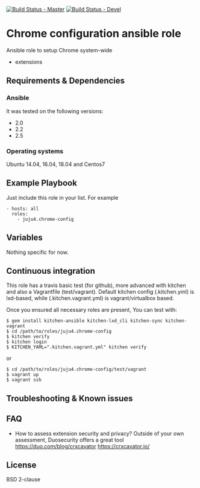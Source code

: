 [![Build Status - Master](https://travis-ci.org/juju4/ansible-chrome-config.svg?branch=master)](https://travis-ci.org/juju4/ansible-chrome-config)
[![Build Status - Devel](https://travis-ci.org/juju4/ansible-chrome-config.svg?branch=devel)](https://travis-ci.org/juju4/ansible-chrome-config/branches)
# Chrome configuration ansible role

Ansible role to setup Chrome system-wide
* extensions

## Requirements & Dependencies

### Ansible
It was tested on the following versions:
 * 2.0
 * 2.2
 * 2.5

### Operating systems

Ubuntu 14.04, 16.04, 18.04 and Centos7

## Example Playbook

Just include this role in your list.
For example

```
- hosts: all
  roles:
    - juju4.chrome-config
```

## Variables

Nothing specific for now.

## Continuous integration

This role has a travis basic test (for github), more advanced with kitchen and also a Vagrantfile (test/vagrant).
Default kitchen config (.kitchen.yml) is lxd-based, while (.kitchen.vagrant.yml) is vagrant/virtualbox based.

Once you ensured all necessary roles are present, You can test with:
```
$ gem install kitchen-ansible kitchen-lxd_cli kitchen-sync kitchen-vagrant
$ cd /path/to/roles/juju4.chrome-config
$ kitchen verify
$ kitchen login
$ KITCHEN_YAML=".kitchen.vagrant.yml" kitchen verify
```
or
```
$ cd /path/to/roles/juju4.chrome-config/test/vagrant
$ vagrant up
$ vagrant ssh
```

## Troubleshooting & Known issues

## FAQ

* How to assess extension security and privacy?
Outside of your own assessment, Duosecurity offers a great tool
https://duo.com/blog/crxcavator
https://crxcavator.io/

## License

BSD 2-clause

